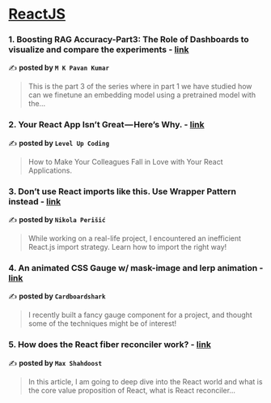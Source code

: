 
<h1><a href=https://medium.com/tag/reactjs/recommended target="_blank" rel="noopener noreferrer">ReactJS</a></h1>
<h3>1. Boosting RAG Accuracy-Part3: The Role of Dashboards to visualize and compare the experiments - <a href="https://medium.com/@manthapavankumar11/boosting-rag-accuracy-part3-the-role-of-dashboards-to-visualize-and-compare-the-experiments-03a68a2e4504" target="_blank" rel="noopener noreferrer">link</a></h3>

✍️ **posted by `M K Pavan Kumar`**

<blockquote>This is the part 3 of the series where in part 1 we have studied how can we finetune an embedding model using a pretrained model with the…</blockquote>

<h3>2. Your React App Isn’t Great — Here’s Why. - <a href="https://medium.com/gitconnected/your-react-app-isnt-great-here-s-why-5eb61b3f110b" target="_blank" rel="noopener noreferrer">link</a></h3>

✍️ **posted by `Level Up Coding`**

<blockquote>How to Make Your Colleagues Fall in Love with Your React Applications.</blockquote>

<h3>3. Don’t use React imports like this. Use Wrapper Pattern instead - <a href="https://medium.com/@perisicnikola37/dont-use-react-imports-like-this-use-wrapper-pattern-instead-b7a49b864ff4" target="_blank" rel="noopener noreferrer">link</a></h3>

✍️ **posted by `Nikola Perišić`**

<blockquote>While working on a real-life project, I encountered an inefficient React.js import strategy. Learn how to import the right way!</blockquote>

<h3>4. An animated CSS Gauge w/ mask-image and lerp animation - <a href="https://medium.com/@cardboardshark/an-animated-css-gauge-w-mask-image-and-lerp-animation-c6a3318f012d" target="_blank" rel="noopener noreferrer">link</a></h3>

✍️ **posted by `Cardboardshark`**

<blockquote>I recently built a fancy gauge component for a project, and thought some of the techniques might be of interest!</blockquote>

<h3>5. How does the React fiber reconciler work? - <a href="https://medium.com/@maxtsh/how-does-the-react-fiber-reconciler-work-77c3650127da" target="_blank" rel="noopener noreferrer">link</a></h3>

✍️ **posted by `Max Shahdoost`**

<blockquote>In this article, I am going to deep dive into the React world and what is the core value proposition of React, what is React reconciler…</blockquote>

